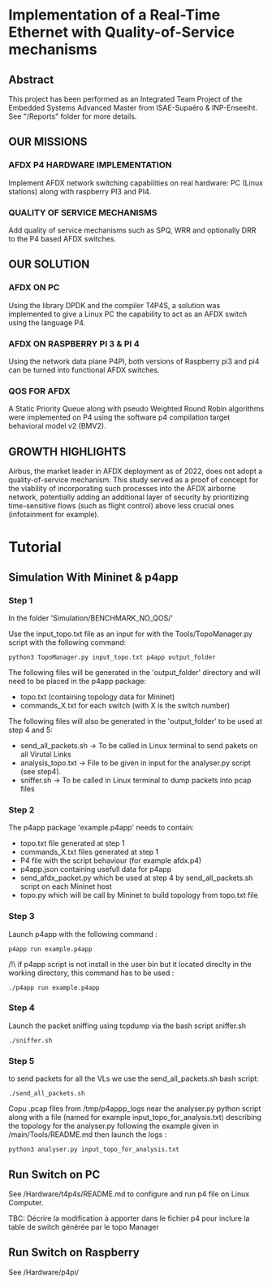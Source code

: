 # Implementation of a Real-Time Ethernet with Quality-of-Service mechanisms

## Abstract

This project has been performed as an Integrated Team Project of the Embedded Systems Advanced Master from ISAE-Supaéro & INP-Enseeiht.
See "/Reports" folder for more details.


## OUR MISSIONS

### AFDX P4 HARDWARE IMPLEMENTATION
Implement AFDX network switching capabilities on real hardware: PC (Linux stations) along with raspberry PI3 and PI4.


### QUALITY OF SERVICE MECHANISMS
Add quality of service mechanisms such as SPQ, WRR and optionally DRR to the P4 based AFDX switches.



## OUR SOLUTION

### AFDX ON PC
Using the library DPDK and the compiler T4P4S, a solution was implemented to give a Linux PC the capability to act as an AFDX switch using the language P4.



### AFDX ON RASPBERRY PI 3 & PI 4
Using the network data plane P4PI, both versions of Raspberry pi3 and pi4 can be turned into functional AFDX switches.



### QOS FOR AFDX
A Static Priority Queue along with pseudo Weighted Round Robin algorithms were implemented on P4 using the software p4 compilation target behavioral model v2 (BMV2).



## GROWTH HIGHLIGHTS
Airbus, the market leader in AFDX deployment as of 2022, does not adopt a quality-of-service mechanism. This study served as a proof of concept for the viability of incorporating such processes into the AFDX airborne network, potentially adding an additional layer of security by prioritizing time-sensitive flows (such as flight control) above less crucial ones (infotainment for example).


# Tutorial

## Simulation With Mininet & p4app

### Step 1

In the folder 'Simulation/BENCHMARK_NO_QOS/'

Use the input_topo.txt file as an input for with the Tools/TopoManager.py script with the following command:
```shell
python3 TopoManager.py input_topo.txt p4app output_folder
```
The following files will be generated in the 'output_folder' directory and will need to be placed in the p4app package:
- topo.txt (containing topology data for Mininet)
- commands_X.txt for each switch (with X is the switch number)

The following files will also be generated in the 'output_folder' to be used at step 4 and 5:
- send_all_packets.sh -> To be called in Linux terminal to send pakets on all Virutal Links
- analysis_topo.txt -> File to be given in input for the analyser.py script (see step4).
- sniffer.sh -> To be called in Linux terminal to dump packets into pcap files


### Step 2

The p4app package 'example.p4app' needs to contain:
- topo.txt file generated at step 1
- commands_X.txt files generated at step 1
- P4 file with the script behaviour (for example afdx.p4)
- p4app.json containing usefull data for p4app
- send_afdx_packet.py which be used at step 4 by send_all_packets.sh script on each Mininet host
- topo.py which will be call by Mininet to build topology from topo.txt file

### Step 3

Launch p4app with the following command :
```shell
p4app run example.p4app
```
/!\ if p4app script is not install in the user bin but it located direclty in the working directory, this command has to be used :
```shell
./p4app run example.p4app
```

### Step 4
Launch the packet sniffing using tcpdump via the bash script sniffer.sh
```shell
./sniffer.sh
```

### Step 5
to send packets for all the VLs we use the send_all_packets.sh bash script:
```shell
./send_all_packets.sh
```
Copu .pcap files from /tmp/p4appp_logs near the analyser.py python script along with a file (named for example input_topo_for_analysis.txt) describing the topology for the analyser.py following the example given in /main/Tools/README.md
then launch the logs : 
```shell
python3 analyser.py input_topo_for_analysis.txt
```

## Run Switch on PC

See /Hardware/t4p4s/README.md to configure and run p4 file on Linux Computer.

TBC: Décrire la modification à apporter dans le fichier p4 pour inclure la table de switch générée par le topo Manager


## Run Switch on Raspberry
See /Hardware/p4pi/
